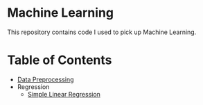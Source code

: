 # Machine Learning
This repository contains code I used to pick up Machine Learning.

# Table of Contents

* [Data Preprocessing](Part%201%20-%20Data%20Preprocessing/Section%201%20-%20Data%20Preprocessing/README.md)
* Regression
  * [Simple Linear Regression](Part%202%20-%20Regression/Section%201%20-%20Linear%20Regression/README.md)

